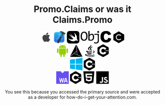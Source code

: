 <h1 align="center"><strong>Promo.Claims or was it Claims.Promo</strong></h1>
<p align="center">
     <img height="40" src="apple.png">
   <img height="40" src="Xcode.png">
        <img height="40" src="swift.png">
  <img height="40" src="ObjC.png">
  <img height="40" src="c.png">
      <br/>
  <img height="40" src="android.png">
     <img height="40" src="cmake.png">
    <img height="40" src="java.png">
    <img height="40" src="cplusplus.png">
    <br/>
  <img height="40" src="microsoft.png">
  <img height="40" src="cplusplus.png">
  <br/>
  <img height="40" src="webassembly.png">
    <img height="40" src="cplusplus.png">
  <img height="40" src="html5.png">
  <img height="40" src="javascript.png">
</p>
<p align="center">You see this because you accessed the primary source and were accepted as a developer for how-do-i-get-your-attention.com.</p>

